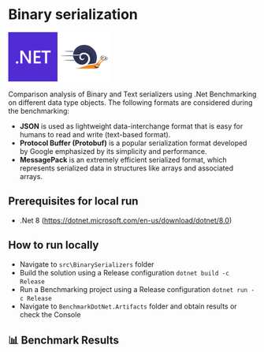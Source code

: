# Binary serialization

<img src="./img/microsoft-dot-net-icon.png" height="100" alt="Net8">
<img src="./img/BenchmarkDotNet.png" height="100" alt="BenchmarkDotNet">

Comparison analysis of Binary and Text serializers using .Net Benchmarking on different data type objects.
The following formats are considered during the benchmarking:
- **JSON** is used as lightweight data-interchange format that is easy for humans to read and write (text-based format).
- **Protocol Buffer (Protobuf)** is a popular serialization format developed by Google emphasized by its simplicity and performance.
- **MessagePack** is an extremely efficient serialized format, which represents serialized data in structures like arrays and associated arrays.

## Prerequisites for local run
- .Net 8 (https://dotnet.microsoft.com/en-us/download/dotnet/8.0)

## How to run locally
- Navigate to `src\BinarySerializers` folder
- Build the solution using a Release configuration `dotnet build -c Release`
- Run a Benchmarking project using a Release configuration `dotnet run -c Release`
- Navigate to `BenchmarkDotNet.Artifacts` folder and obtain results or check the Console

## 📊 Benchmark Results

<!-- BENCHMARK_START -->
<!-- Results will be inserted here -->
<!-- BENCHMARK_END -->